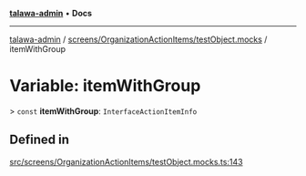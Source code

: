 [**talawa-admin**](../../../../README.md) • **Docs**

***

[talawa-admin](../../../../modules.md) / [screens/OrganizationActionItems/testObject.mocks](../README.md) / itemWithGroup

# Variable: itemWithGroup

\> `const` **itemWithGroup**: `InterfaceActionItemInfo`

## Defined in

[src/screens/OrganizationActionItems/testObject.mocks.ts:143](https://github.com/PalisadoesFoundation/talawa-admin/blob/d16b95ee179900e8e32a2296f14e948e6caea05b/src/screens/OrganizationActionItems/testObject.mocks.ts#L143)
